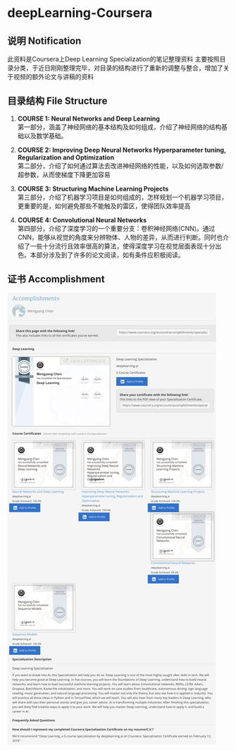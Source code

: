 # deepLearning-Coursera
## 说明 Notification
此资料是Coursera上Deep Learning Specialization的笔记整理资料
主要按照目录分类，于近日刚刚整理完毕，对目录的结构进行了重新的调整与整合，增加了关于视频的额外论文与讲稿的资料

## 目录结构 File Structure
1. **COURSE 1: Neural Networks and Deep Learning**<br>
第一部分，涵盖了神经网络的基本结构及如何组成，介绍了神经网络的结构基础以及数学基础。

2. **COURSE 2: Improving Deep Neural Networks Hyperparameter tuning, Regularization and Optimization**<br>
第二部分，介绍了如何通过算法去改进神经网络的性能，以及如何选取参数/超参数，从而使梯度下降更加容易

3. **COURSE 3: Structuring Machine Learning Projects**<br>
第三部分，介绍了机器学习项目是如何组成的，怎样规划一个机器学习项目，更重要的是，如何避免那些不能触及的雷区，使得团队效率提高

4. **COURSE 4: Convolutional Neural Networks**<br>
第四部分，介绍了深度学习的一个重要分支：卷积神经网络(CNN)。通过CNN，能够从视觉的角度来分辨物体、人物的差异，从而进行判断。同时也介绍了一些十分流行且效率很高的算法，使得深度学习在视觉层面表现十分出色。本部分涉及到了许多的论文阅读，如有条件应积极阅读。

## 证书 Accomplishment



![](./Accomplishment.png)




